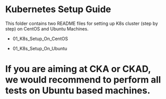 # Kubernetes Setup Guide

This folder contains two README files for setting up K8s cluster (step by step) on CentOS and Ubuntu Machines.

- 01_K8s_Setup_On_CentOS

- 01_K8s_Setup_On_Ubuntu

# If you are aiming at CKA or CKAD, we would recommend to perform all tests on Ubuntu based machines. 
